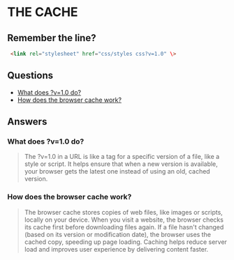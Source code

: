 # THE CACHE

## Remember the line?

``` html
 <link rel="stylesheet" href="css/styles css?v=1.0" \> 
```
## Questions
- [What does ?v=1.0 do?](#what-does-v10-do)
- [How does the browser cache work?](#how-does-the-browser-cache-work)

## Answers
### What does ?v=1.0 do? 
> The ?v=1.0 in a URL is like a tag for a specific version of a file, like a style or script. It helps ensure that when a new version is available, your browser gets the latest one instead of using an old, cached version.


### How does the browser cache work? 
> The browser cache stores copies of web files, like images or scripts, locally on your device. When you visit a website, the browser checks its cache first before downloading files again. If a file hasn't changed (based on its version or modification date), the browser uses the cached copy, speeding up page loading. Caching helps reduce server load and improves user experience by delivering content faster.

